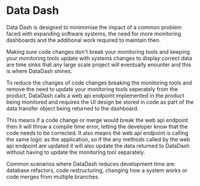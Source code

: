# Data Dash
 
Data Dash is designed to minimimise the impact of a common problem faced with expanding software systems, the need for more monitoring dashboards and the additional work required to maintain then.

Making sure code changes don't break your monitoring tools and keeping your monitoring tools update with systems changes to display correct data are time sinks that any large scale project will eventually enounter and this is where DataDash shines.

To reduce the changes of code changes breaking the monitoring tools and remove the need to update your monitoring tools seperately from the product, DataDash calls a web api endpoint implemented in the product being monitored and requires the UI design be stored in code as part of the data transfer object being returned to the dashboard.

This means if a code change or merge would break the web api endpoint then it will throw a compile time error, letting the developer know that the code needs to be corrected. It also means the web api endpoint is calling the same logic as the application, so if the any methods called by the web api endpoint are updated it will also update the data returned to DataDash without having to update the monitoring tool separately.

Common scenarios where DataDash reduces development time are: database refactors, code restructuring, changing how a system works or code merges from multiple branches.
